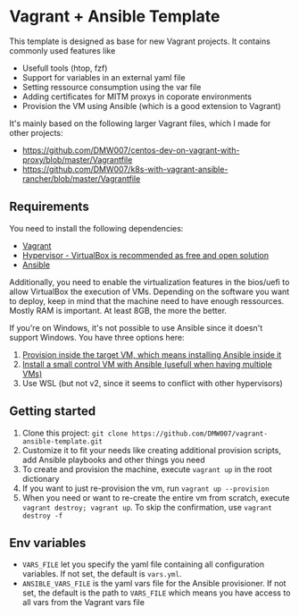 # Vagrant + Ansible Template
This template is designed as base for new Vagrant projects. It contains commonly used features like

- Usefull tools (htop, fzf)
- Support for variables in an external yaml file
- Setting ressource consumption using the var file
- Adding certificates for MITM proxys in coporate environments
- Provision the VM using Ansible (which is a good extension to Vagrant)

It's mainly based on the following larger Vagrant files, which I made for other projects:
- https://github.com/DMW007/centos-dev-on-vagrant-with-proxy/blob/master/Vagrantfile
- https://github.com/DMW007/k8s-with-vagrant-ansible-rancher/blob/master/Vagrantfile

## Requirements
You need to install the following dependencies:
- [Vagrant](https://www.vagrantup.com/downloads.html)
- [Hypervisor - VirtualBox is recommended as free and open solution](https://www.virtualbox.org/)
- [Ansible](https://docs.ansible.com/ansible/latest/installation_guide/intro_installation.html)

Additionally, you need to enable the virtualization features in the bios/uefi to allow VirtualBox the execution of VMs. Depending on the software you want to deploy, keep in mind that the machine need to have enough ressources. Mostly RAM is important. At least 8GB, the more the better.

If you're on Windows, it's not possible to use Ansible since it doesn't support Windows. You have three options here:
1. [Provision inside the target VM, which means installing Ansible inside it](https://gist.github.com/tknerr/291b765df23845e56a29)
2. [Install a small control VM with Ansible (usefull when having multiple VMs)](https://gist.github.com/tknerr/291b765df23845e56a29)
3. Use WSL (but not v2, since it seems to conflict with other hypervisors)

## Getting started
1. Clone this project: `git clone https://github.com/DMW007/vagrant-ansible-template.git`
2. Customize it to fit your needs like creating additional provision scripts, add Ansible playbooks and other things you need
3. To create and provision the machine, execute `vagrant up` in the root dictionary
4. If you want to just re-provision the vm, run `vagrant up --provision`
5. When you need or want to re-create the entire vm from scratch, execute `vagrant destroy; vagrant up`. To skip the confirmation, use `vagrant destroy -f`

## Env variables
- `VARS_FILE` let you specify the yaml file containing all configuration variables. If not set, the default is `vars.yml`.
- `ANSIBLE_VARS_FILE` is the yaml vars file for the Ansible provisioner. If not set, the default is the path to `VARS_FILE` which means you have access to all vars from the Vagrant vars file
